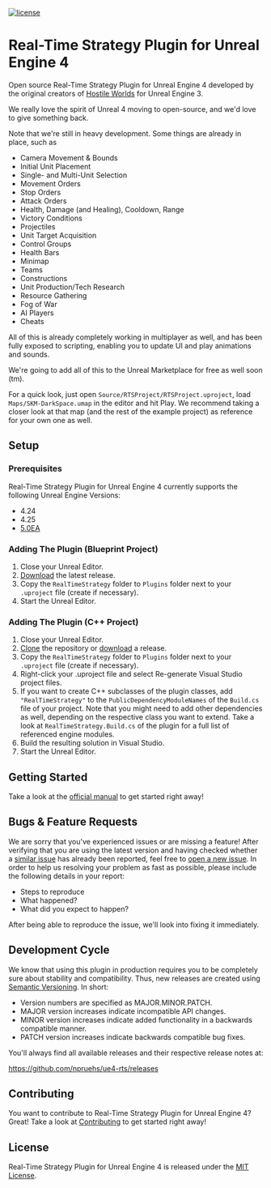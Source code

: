 [![license](https://img.shields.io/github/license/npruehs/ue4-rts.svg?maxAge=2592000)](https://github.com/npruehs/ue4-rts/blob/develop/LICENSE)

# Real-Time Strategy Plugin for Unreal Engine 4

Open source Real-Time Strategy Plugin for Unreal Engine 4 developed by the original creators of [Hostile Worlds](http://www.indiedb.com/games/hostile-worlds/) for Unreal Engine 3.

We really love the spirit of Unreal 4 moving to open-source, and we'd love to give something back.

Note that we're still in heavy development. Some things are already in place, such as

* Camera Movement & Bounds
* Initial Unit Placement
* Single- and Multi-Unit Selection
* Movement Orders
* Stop Orders
* Attack Orders
* Health, Damage (and Healing), Cooldown, Range
* Victory Conditions
* Projectiles
* Unit Target Acquisition
* Control Groups
* Health Bars
* Minimap
* Teams
* Constructions
* Unit Production/Tech Research
* Resource Gathering
* Fog of War
* AI Players
* Cheats

All of this is already completely working in multiplayer as well, and has been fully exposed to scripting, enabling you to update UI and play animations and sounds.

We're going to add all of this to the Unreal Marketplace for free as well soon (tm).

For a quick look, just open `Source/RTSProject/RTSProject.uproject`,  load `Maps/SKM-DarkSpace.umap` in the editor and hit Play. We recommend taking a closer look at that map (and the rest of the example project) as reference for your own one as well.


## Setup

### Prerequisites

Real-Time Strategy Plugin for Unreal Engine 4 currently supports the following Unreal Engine Versions:

* 4.24
* 4.25
* [5.0EA](https://github.com/npruehs/ue4-rts/tree/feature/ue5)

### Adding The Plugin (Blueprint Project)

1. Close your Unreal Editor.
1. [Download](https://github.com/npruehs/ue4-rts/releases) the latest release.
1. Copy the `RealTimeStrategy` folder to `Plugins` folder next to your `.uproject` file (create if necessary).
1. Start the Unreal Editor.

### Adding The Plugin (C++ Project)

1. Close your Unreal Editor.
1. [Clone](https://github.com/npruehs/ue4-rts) the repository or [download](https://github.com/npruehs/ue4-rts/releases) a release.
1. Copy the `RealTimeStrategy` folder to `Plugins` folder next to your `.uproject` file (create if necessary).
1. Right-click your .uproject file and select Re-generate Visual Studio project files.
1. If you want to create C++ subclasses of the plugin classes, add `"RealTimeStrategy"` to the `PublicDependencyModuleNames` of the `Build.cs` file of your project. Note that you might need to add other dependencies as well, depending on the respective class you want to extend. Take a look at `RealTimeStrategy.Build.cs` of the plugin for a full list of referenced engine modules.
1. Build the resulting solution in Visual Studio.
1. Start the Unreal Editor.


## Getting Started

Take a look at the [official manual](Documents/Manual/Manual.md) to get started right away!


## Bugs & Feature Requests

We are sorry that you've experienced issues or are missing a feature! After verifying that you are using the latest version and having checked whether a [similar issue](https://github.com/npruehs/ue4-rts/issues) has already been reported, feel free to [open a new issue](https://github.com/npruehs/ue4-rts/issues/new). In order to help us resolving your problem as fast as possible, please include the following details in your report:

* Steps to reproduce
* What happened?
* What did you expect to happen?

After being able to reproduce the issue, we'll look into fixing it immediately.


## Development Cycle

We know that using this plugin in production requires you to be completely sure about stability and compatibility. Thus, new releases are created using [Semantic Versioning](http://semver.org/). In short:

* Version numbers are specified as MAJOR.MINOR.PATCH.
* MAJOR version increases indicate incompatible API changes.
* MINOR version increases indicate added functionality in a backwards compatible manner.
* PATCH version increases indicate backwards compatible bug fixes.

You'll always find all available releases and their respective release notes at:

https://github.com/npruehs/ue4-rts/releases


## Contributing

You want to contribute to  Real-Time Strategy Plugin for Unreal Engine 4? Great! Take a look at [Contributing](CONTRIBUTING.md) to get started right away!


## License

Real-Time Strategy Plugin for Unreal Engine 4 is released under the [MIT License](https://github.com/npruehs/ue4-rts/blob/develop/LICENSE).
